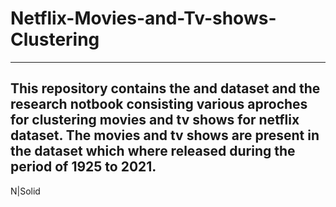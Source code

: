 # Netflix-Movies-and-Tv-shows-Clustering
--------------------------------------------------------------------------------------------
This repository contains the and dataset and the research notbook consisting various aproches for clustering movies and tv shows for netflix dataset. The movies and tv shows are present in the dataset which where released during the period of 1925 to 2021.
--------------------------------------------------------------------------------------------

N|Solid
